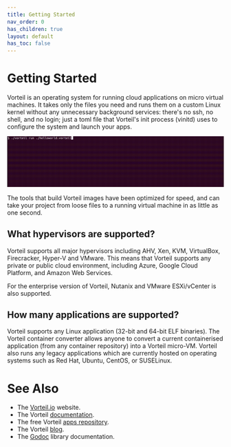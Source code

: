 ```yaml
---
title: Getting Started
nav_order: 0
has_children: true
layout: default
has_toc: false
---
```


# Getting Started

Vorteil is an operating system for running cloud applications on micro virtual machines. It takes only the files you need and runs them on a custom Linux kernel without any unnecessary background services: there's no ssh, no shell, and no login; just a toml file that Vorteil's init process (vinitd) uses to configure the system and launch your apps.

<p align="center">
  <a href="https://github.com/vorteil/vorteil">
    <img src="/assets/getting-started.gif" alt="terminal">
  </a>
</p>

The tools that build Vorteil images have been optimized for speed, and can take your project from loose files to a running virtual machine in as little as one second.

## What hypervisors are supported?

Vorteil supports all major hypervisors including AHV, Xen, KVM, VirtualBox, Firecracker, Hyper-V and VMware. This means that Vorteil supports any private or public cloud environment, including Azure, Google Cloud Platform, and Amazon Web Services.

For the enterprise version of Vorteil, Nutanix and VMware ESXi/vCenter is also supported.

## How many applications are supported?

Vorteil supports any Linux application (32-bit and 64-bit ELF binaries). The Vorteil container converter allows anyone to convert a current containerised application (from any container repository) into a Vorteil micro-VM. Vorteil also runs any legacy applications which are currently hosted on operating systems such as Red Hat, Ubuntu, CentOS, or SUSELinux.

# See Also

* The [Vorteil.io](https://vorteil.io/) website.
* The Vorteil [documentation](https://docs.vorteil.io/).
* The free Vorteil [apps repository](http://apps.vorteil.io/).
* The Vorteil [blog](https://blog.vorteil.io/).
* The [Godoc](https://godoc.org/github.com/vorteil/vorteil) library documentation.
